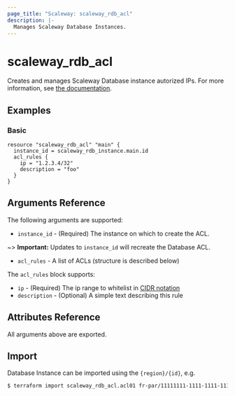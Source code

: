 ```yaml
---
page_title: "Scaleway: scaleway_rdb_acl"
description: |-
  Manages Scaleway Database Instances.
---
```


# scaleway_rdb_acl

Creates and manages Scaleway Database instance autorized IPs.
For more information, see [the documentation](https://developers.scaleway.com/en/products/rdb/api).

## Examples

### Basic

```hcl
resource "scaleway_rdb_acl" "main" {
  instance_id = scaleway_rdb_instance.main.id
  acl_rules {
    ip = "1.2.3.4/32"
    description = "foo"
  }
}
```

## Arguments Reference

The following arguments are supported:

- `instance_id` - (Required) The instance on which to create the ACL.

~> **Important:** Updates to `instance_id` will recreate the Database ACL.

- `acl_rules` - A list of ACLs (structure is described below)

The `acl_rules` block supports:

- `ip` - (Required) The ip range to whitelist in [CIDR notation](https://en.wikipedia.org/wiki/Classless_Inter-Domain_Routing#CIDR_notation)
- `description` - (Optional) A simple text describing this rule


## Attributes Reference

All arguments above are exported.

## Import

Database Instance can be imported using the `{region}/{id}`, e.g.

```bash
$ terraform import scaleway_rdb_acl.acl01 fr-par/11111111-1111-1111-1111-111111111111
```

